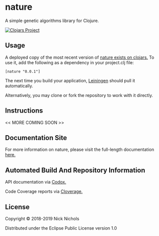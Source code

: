 # nature

A simple genetic algorithms library for Clojure.

[![Clojars Project](https://img.shields.io/clojars/v/nature.svg)](https://clojars.org/nature)

## Usage

A deployed copy of the most recent version of [nature exists on clojars.](https://clojars.org/nature)
To use it, add the following as a dependency in your project.clj file:

```
[nature "0.0.1"]
```

The next time you build your application, [Leiningen](https://leiningen.org/) should pull it automatically.

Alternatively, you may clone or fork the repository to work with it directly.

## Instructions

<< MORE COMING SOON >>

## Documentation Site

For more information on nature, please visit the full-length documentation [here.](https://nnichols.github.io/code/nature/intro)

## Automated Build And Repository Information

API documentation via [Codox.](https://nnichols.github.io/nature/api/index.html)

Code Coverage reports via [Cloverage.](https://nnichols.github.io/nature/coverage/index.html)

## License

Copyright © 2018-2019 Nick Nichols

Distributed under the Eclipse Public License version 1.0
